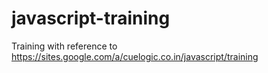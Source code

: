 # javascript-training

Training with reference to https://sites.google.com/a/cuelogic.co.in/javascript/training
